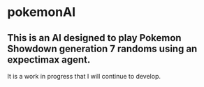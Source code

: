 # pokemonAI

<h2> This is an AI designed to play Pokemon Showdown generation 7 randoms using an expectimax agent. </h2>

It is a work in progress that I will continue to develop.
